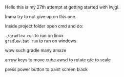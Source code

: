Hello this is my 27th attempt at getting started with lwjgl.

Imma try to not give up on this one.

Inside project folder open cmd and do:

`./gradlew run` to run on linux  
`gradlew.bat run` to run on windows

wow such gradle many amaze

arrow keys to move cube 
awsd to rotate
q/e to scale

press power button to paint screen black
